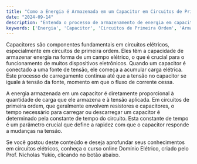 ```yaml
---
title: "Como a Energia é Armazenada em um Capacitor em Circuitos de Primeira Ordem?"
date: "2024-09-14"
description: "Entenda o processo de armazenamento de energia em capacitores dentro de circuitos de primeira ordem."
keywords: ['Energia', 'Capacitor', 'Circuitos de Primeira Ordem', 'Armazenamento', 'Tensão', 'Corrente']
---
```


Capacitores são componentes fundamentais em circuitos elétricos, especialmente em circuitos de primeira ordem. Eles têm a capacidade de armazenar energia na forma de um campo elétrico, o que é crucial para o funcionamento de muitos dispositivos eletrônicos. Quando um capacitor é conectado a uma fonte de tensão, ele começa a acumular carga elétrica. Este processo de carregamento continua até que a tensão no capacitor se iguale à tensão da fonte, momento em que o fluxo de corrente cessa.

A energia armazenada em um capacitor é diretamente proporcional à quantidade de carga que ele armazena e à tensão aplicada. Em circuitos de primeira ordem, que geralmente envolvem resistores e capacitores, o tempo necessário para carregar ou descarregar um capacitor é determinado pela constante de tempo do circuito. Esta constante de tempo é um parâmetro crucial que define a rapidez com que o capacitor responde a mudanças na tensão.

Se você gostou deste conteúdo e deseja aprofundar seus conhecimentos em circuitos elétricos, conheça o curso online Domínio Elétrico, criado pelo Prof. Nicholas Yukio, clicando no botão abaixo.